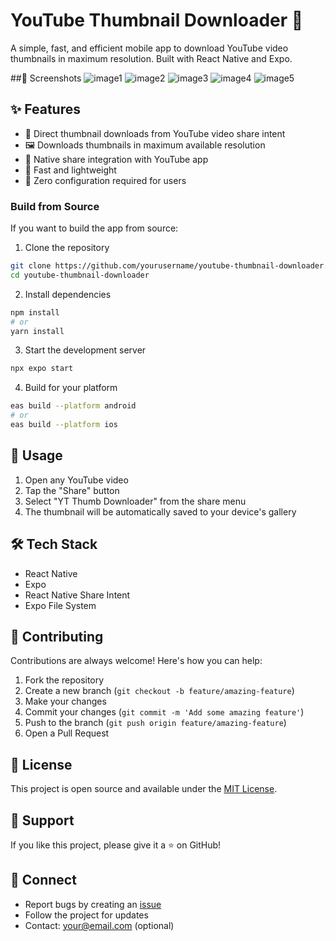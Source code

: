 # YouTube Thumbnail Downloader 📸

A simple, fast, and efficient mobile app to download YouTube video thumbnails in maximum resolution. Built with React Native and Expo.

##📸 Screenshots
![image1](https://github.com/user-attachments/assets/c7bfb118-f124-4d7e-988d-108ca71b9909)
![image2](https://github.com/user-attachments/assets/1ae5be3e-7e89-49e9-9cd2-c4d6dca4d5bd)
![image3](https://github.com/user-attachments/assets/3d9ccd7d-fffd-44cb-a097-2eb3be61e7b7)
![image4](https://github.com/user-attachments/assets/9a950879-108b-40cf-9102-085170d3eccf)
![image5](https://github.com/user-attachments/assets/a6bc4371-96c7-4bfe-ac30-254091df7b51)



## ✨ Features

- 🎯 Direct thumbnail downloads from YouTube video share intent
- 🖼️ Downloads thumbnails in maximum available resolution
- 📱 Native share integration with YouTube app
- 💨 Fast and lightweight
- 🚀 Zero configuration required for users

### Build from Source
If you want to build the app from source:

1. Clone the repository
```bash
git clone https://github.com/yourusername/youtube-thumbnail-downloader.git
cd youtube-thumbnail-downloader
```

2. Install dependencies
```bash
npm install
# or
yarn install
```

3. Start the development server
```bash
npx expo start
```

4. Build for your platform
```bash
eas build --platform android
# or
eas build --platform ios
```

## 🎯 Usage

1. Open any YouTube video
2. Tap the "Share" button
3. Select "YT Thumb Downloader" from the share menu
4. The thumbnail will be automatically saved to your device's gallery

## 🛠️ Tech Stack

- React Native
- Expo
- React Native Share Intent
- Expo File System

## 🤝 Contributing

Contributions are always welcome! Here's how you can help:

1. Fork the repository
2. Create a new branch (`git checkout -b feature/amazing-feature`)
3. Make your changes
4. Commit your changes (`git commit -m 'Add some amazing feature'`)
5. Push to the branch (`git push origin feature/amazing-feature`)
6. Open a Pull Request

## 📝 License

This project is open source and available under the [MIT License](LICENSE).

## 💖 Support

If you like this project, please give it a ⭐️ on GitHub!

## 🔗 Connect

- Report bugs by creating an [issue](your-repo-link/issues)
- Follow the project for updates
- Contact: your@email.com (optional)
